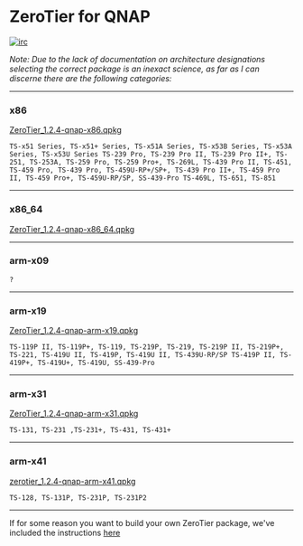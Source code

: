 ZeroTier for QNAP
======

[![irc](https://img.shields.io/badge/IRC-%23zerotier%20on%20freenode-orange.svg)](https://webchat.freenode.net/?channels=zerotier)

*Note: Due to the lack of documentation on architecture designations selecting the correct package is an inexact science, as far as I can discerne there are the following categories:*

***

### x86

[ZeroTier_1.2.4-qnap-x86.qpkg](https://download.zerotier.com/dist/zerotier_1.2.4-qnap-x86.qpkg?pk_campaign=github_zerotiernas)

```
TS-x51 Series, TS-x51+ Series, TS-x51A Series, TS-x53B Series, TS-x53A Series, TS-x53U Series TS-239 Pro, TS-239 Pro II, TS-239 Pro II+, TS-251, TS-253A, TS-259 Pro, TS-259 Pro+, TS-269L, TS-439 Pro II, TS-451, TS-459 Pro, TS-439 Pro, TS-459U-RP+/SP+, TS-439 Pro II+, TS-459 Pro II, TS-459 Pro+, TS-459U-RP/SP, SS-439-Pro TS-469L, TS-651, TS-851
```

***

### x86_64

[ZeroTier_1.2.4-qnap-x86_64.qpkg](https://download.zerotier.com/dist/zerotier_1.2.4-qnap-x86_64.qpkg?pk_campaign=github_zerotiernas)

***

### arm-x09

`?`

***

### arm-x19

[ZeroTier_1.2.4-qnap-arm-x19.qpkg](https://download.zerotier.com/dist/zerotier_1.2.4-qnap-arm-x19.qpkg?pk_campaign=github_zerotiernas)

```
TS-119P II, TS-119P+, TS-119, TS-219P, TS-219, TS-219P II, TS-219P+, TS-221, TS-419U II, TS-419P, TS-419U II, TS-439U-RP/SP TS-419P II, TS-419P+, TS-419U+, TS-419U, SS-439-Pro
```

***

### arm-x31

[ZeroTier_1.2.4-qnap-arm-x31.qpkg](https://download.zerotier.com/dist/zerotier_1.2.4-qnap-arm-x31.qpkg?pk_campaign=github_zerotiernas)

```
TS-131, TS-231 ,TS-231+, TS-431, TS-431+
```

***

### arm-x41

[zerotier_1.2.4-qnap-arm-x41.qpkg](https://download.zerotier.com/dist/zerotier_1.2.4-qnap-arm-x41.qpkg?pk_campaign=github_zerotiernas)

```
TS-128, TS-131P, TS-231P, TS-231P2
```

***

If for some reason you want to build your own ZeroTier package, we've included the instructions [here](BUILD.md)
